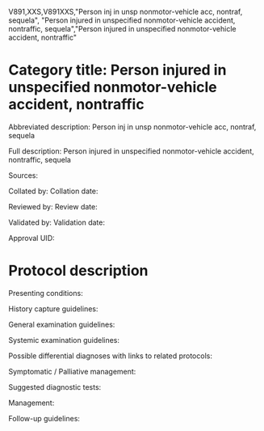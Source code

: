 V891,XXS,V891XXS,"Person inj in unsp nonmotor-vehicle acc, nontraf, sequela", "Person injured in unspecified nonmotor-vehicle accident, nontraffic, sequela","Person injured in unspecified nonmotor-vehicle accident, nontraffic"
# Category title: Person injured in unspecified nonmotor-vehicle accident, nontraffic

Abbreviated description: Person inj in unsp nonmotor-vehicle acc, nontraf, sequela

Full description: Person injured in unspecified nonmotor-vehicle accident, nontraffic, sequela

Sources:

Collated by:
Collation date:

Reviewed by:
Review date:

Validated by:
Validation date:

Approval UID:

# Protocol description

Presenting conditions:

History capture guidelines:

General examination guidelines:

Systemic examination guidelines:

Possible differential diagnoses with links to related protocols:

Symptomatic / Palliative management:

Suggested diagnostic tests:

Management:

Follow-up guidelines:
